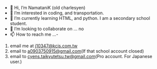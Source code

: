 - 👋 Hi, I’m NamataniK (old charlesyen)
- 👀 I’m interested in coding, and transportation.
- 🌱 I’m currently learning HTML, and python. I am a secondary school student.
- 💞️ I’m looking to collaborate on ... no
- 📫 How to reach me ...- 
1. email me at j10347@kcis.com.tw
2. email to a0903750915@gmail.com(If that school account closed)
3. email to cyens.taikyutetsu.tw@gmail.com(Pro account. For Japanese user.)

<!---
charlesyen0915/charlesyen0915 is a ✨ special ✨ repository because its `README.md` (this file) appears on your GitHub profile.
You can click the Preview link to take a look at your changes.
--->
